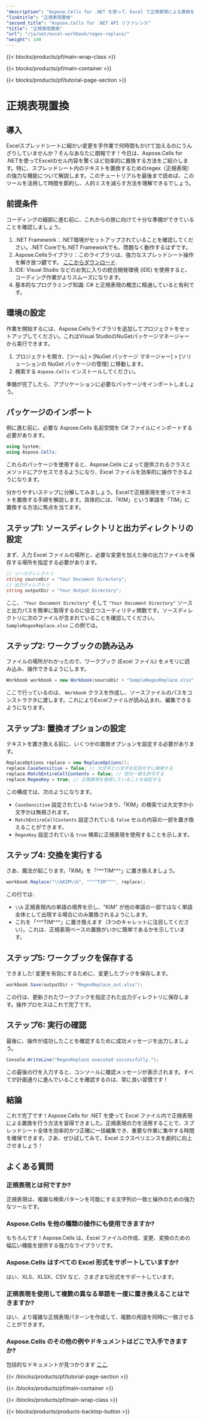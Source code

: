 ```yaml
---
"description": "Aspose.Cells for .NET を使って、Excel で正規表現による置換を効率的に行う方法を学びましょう。スプレッドシートでの作業の生産性と精度を向上させます。"
"linktitle": "正規表現置換"
"second_title": "Aspose.Cells for .NET API リファレンス"
"title": "正規表現置換"
"url": "/ja/net/excel-workbook/regex-replace/"
"weight": 140
---
```


{{< blocks/products/pf/main-wrap-class >}}

{{< blocks/products/pf/main-container >}}

{{< blocks/products/pf/tutorial-page-section >}}

# 正規表現置換

## 導入

Excelスプレッドシートに細かい変更を手作業で何時間もかけて加えるのにうんざりしていませんか？そんなあなたに朗報です！今日は、Aspose.Cells for .NETを使ってExcelのセル内容を驚くほど効率的に置換する方法をご紹介します。特に、スプレッドシート内のテキストを置換するためのregex（正規表現）の強力な機能について解説します。このチュートリアルを最後まで読めば、このツールを活用して時間を節約し、人的ミスを減らす方法を理解できるでしょう。

## 前提条件

コーディングの細部に進む前に、これからの旅に向けて十分な準備ができていることを確認しましょう。

1. .NET Framework：.NET環境がセットアップされていることを確認してください。.NET Coreでも.NET Frameworkでも、問題なく動作するはずです。
2. Aspose.Cellsライブラリ：このライブラリは、強力なスプレッドシート操作を解き放つ鍵です。 [ここからダウンロード](https://releases。aspose.com/cells/net/).
3. IDE: Visual Studio などのお気に入りの統合開発環境 (IDE) を使用すると、コーディング作業がよりスムーズになります。
4. 基本的なプログラミング知識: C# と正規表現の概念に精通していると有利です。

## 環境の設定

作業を開始するには、Aspose.Cellsライブラリを追加してプロジェクトをセットアップしてください。これはVisual StudioのNuGetパッケージマネージャーから実行できます。

1. プロジェクトを開き、[ツール] > [NuGet パッケージ マネージャー] > [ソリューションの NuGet パッケージの管理] に移動します。
2. 検索する `Aspose.Cells` インストールしてください。

準備が完了したら、アプリケーションに必要なパッケージをインポートしましょう。

## パッケージのインポート

例に進む前に、必要な Aspose.Cells 名前空間を C# ファイルにインポートする必要があります。

```csharp
using System;
using Aspose.Cells;
```

これらのパッケージを使用すると、Aspose.Cells によって提供されるクラスとメソッドにアクセスできるようになり、Excel ファイルを効率的に操作できるようになります。

分かりやすいステップに分解してみましょう。Excelで正規表現を使ってテキストを置換する手順を解説します。具体的には、「KIM」という単語を「TIM」に置換する方法に焦点を当てます。

## ステップ1: ソースディレクトリと出力ディレクトリの設定

まず、入力 Excel ファイルの場所と、必要な変更を加えた後の出力ファイルを保存する場所を指定する必要があります。

```csharp
// ソースディレクトリ
string sourceDir = "Your Document Directory";
// 出力ディレクトリ
string outputDir = "Your Output Directory";
```

ここ、 `"Your Document Directory"` そして `"Your Document Directory"` ソースと出力パスを簡単に取得するのに役立つユーティリティ関数です。ソースディレクトリに次のファイルが含まれていることを確認してください。 `SampleRegexReplace.xlsx` この例では。

## ステップ2: ワークブックの読み込み

ファイルの場所がわかったので、ワークブック (Excel ファイル) をメモリに読み込み、操作できるようにします。

```csharp
Workbook workbook = new Workbook(sourceDir + "SampleRegexReplace.xlsx");
```

ここで行っているのは、 `Workbook` クラスを作成し、ソースファイルのパスをコンストラクタに渡します。これによりExcelファイルが読み込まれ、編集できるようになります。

## ステップ3: 置換オプションの設定

テキストを置き換える前に、いくつかの置換オプションを設定する必要があります。

```csharp
ReplaceOptions replace = new ReplaceOptions();
replace.CaseSensitive = false; // 大文字と小文字を区別せずに検索する
replace.MatchEntireCellContents = false; // 部分一致を許可する
replace.RegexKey = true; // 正規表現を使用していることを指定する
```

この構成では、次のようになります。
- `CaseSensitive` 設定されている `false`つまり、「KIM」の検索では大文字か小文字かは無視されます。
- `MatchEntireCellContents` 設定されている `false` セルの内容の一部を置き換えることができます。
- `RegexKey` 設定されている `true` 検索に正規表現を使用することを示します。

## ステップ4: 交換を実行する

さあ、魔法が起こります。「KIM」を「^^^TIM^^^」に置き換えましょう。

```csharp
workbook.Replace("\\bKIM\\b", "^^^TIM^^^", replace);
```

この行では:
- `\\b` 正規表現内の単語の境界を示し、"KIM" が他の単語の一部ではなく単語全体として出現する場合にのみ置換されるようにします。
- これを「^^^TIM^^^」に置き換えます（3つのキャレットに注目してください）。これは、正規表現ベースの置換がいかに簡単であるかを示しています。

## ステップ5: ワークブックを保存する

できました! 変更を有効にするために、変更したブックを保存します。

```csharp
workbook.Save(outputDir + "RegexReplace_out.xlsx");
```

この行は、更新されたワークブックを指定された出力ディレクトリに保存します。操作プロセスはこれで完了です。

## ステップ6: 実行の確認

最後に、操作が成功したことを確認するために成功メッセージを出力しましょう。

```csharp
Console.WriteLine("RegexReplace executed successfully.");
```

この最後の行を入力すると、コンソールに確認メッセージが表示されます。すべてが計画通りに進んでいることを確認するのは、常に良い習慣です！

## 結論

これで完了です！Aspose.Cells for .NET を使って Excel ファイル内で正規表現による置換を行う方法を習得できました。正規表現の力を活用することで、スプレッドシート全体を効率的かつ正確に一括編集でき、重要な作業に集中する時間を確保できます。さあ、ぜひ試してみて、Excel エクスペリエンスを劇的に向上させましょう！

## よくある質問 

### 正規表現とは何ですか?  
正規表現は、複雑な検索パターンを可能にする文字列の一致と操作のための強力なツールです。

### Aspose.Cells を他の種類の操作にも使用できますか?  
もちろんです！Aspose.Cells は、Excel ファイルの作成、変更、変換のための幅広い機能を提供する強力なライブラリです。

### Aspose.Cells はすべての Excel 形式をサポートしていますか?  
はい、XLS、XLSX、CSV など、さまざまな形式をサポートしています。

### 正規表現を使用して複数の異なる単語を一度に置き換えることはできますか?  
はい、より複雑な正規表現パターンを作成して、複数の用語を同時に一致させることができます。

### Aspose.Cells のその他の例やドキュメントはどこで入手できますか?  
包括的なドキュメントが見つかります [ここ](https://reference。aspose.com/cells/net/).

{{< /blocks/products/pf/tutorial-page-section >}}

{{< /blocks/products/pf/main-container >}}

{{< /blocks/products/pf/main-wrap-class >}}

{{< blocks/products/products-backtop-button >}}